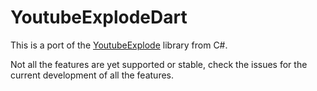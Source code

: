 # YoutubeExplodeDart
This is a port of the [YoutubeExplode] library from C#.

Not all the features are yet supported or stable, check the issues for the current development of all the features. 


[YoutubeExplode]: https://github.com/Tyrrrz/YoutubeExplode/